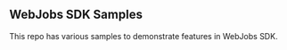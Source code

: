 WebJobs SDK Samples
-------------------

This repo has various samples to demonstrate features in WebJobs SDK.
